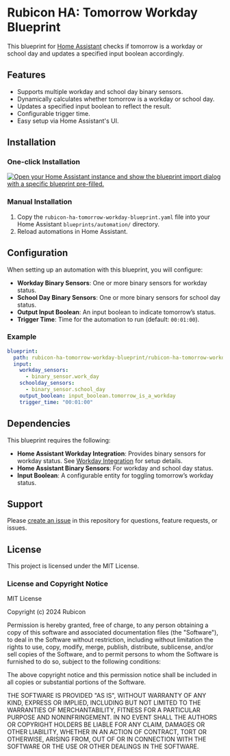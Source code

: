# Rubicon HA: Tomorrow Workday Blueprint

This blueprint for [Home Assistant](https://www.home-assistant.io/) checks if tomorrow is a workday or school day and updates a specified input boolean accordingly.

## Features

- Supports multiple workday and school day binary sensors.
- Dynamically calculates whether tomorrow is a workday or school day.
- Updates a specified input boolean to reflect the result.
- Configurable trigger time.
- Easy setup via Home Assistant's UI.

## Installation

### One-click Installation

[![Open your Home Assistant instance and show the blueprint import dialog with a specific blueprint pre-filled.](https://my.home-assistant.io/badges/blueprint_import.svg)](https://my.home-assistant.io/redirect/blueprint_import/?blueprint_url=https%3A%2F%2Fgithub.com%2Frubicon%2Frubicon-ha-tomorrow-workday-blueprint%2Fblob%2Fmain%2Frubicon-ha-tomorrow-workday-blueprint.yaml)

### Manual Installation

1. Copy the `rubicon-ha-tomorrow-workday-blueprint.yaml` file into your Home Assistant `blueprints/automation/` directory.
2. Reload automations in Home Assistant.

## Configuration

When setting up an automation with this blueprint, you will configure:

- **Workday Binary Sensors**: One or more binary sensors for workday status.
- **School Day Binary Sensors**: One or more binary sensors for school day status.
- **Output Input Boolean**: An input boolean to indicate tomorrow’s status.
- **Trigger Time**: Time for the automation to run (default: `00:01:00`).

### Example

```yaml
blueprint:
  path: rubicon-ha-tomorrow-workday-blueprint/rubicon-ha-tomorrow-workday-blueprint.yaml
  input:
    workday_sensors:
      - binary_sensor.work_day
    schoolday_sensors:
      - binary_sensor.school_day
    output_boolean: input_boolean.tomorrow_is_a_workday
    trigger_time: "00:01:00"
```

## Dependencies

This blueprint requires the following:

- **Home Assistant Workday Integration**: Provides binary sensors for workday status. See [Workday Integration](https://www.home-assistant.io/integrations/workday/) for setup details.
- **Home Assistant Binary Sensors**: For workday and school day status.
- **Input Boolean**: A configurable entity for toggling tomorrow’s workday status.

## Support

Please [create an issue](https://github.com/rubicon/rubicon-ha-tomorrow-workday-blueprint/issues) in this repository for questions, feature requests, or issues.

## License

This project is licensed under the MIT License.

### License and Copyright Notice

MIT License

Copyright (c) 2024 Rubicon

Permission is hereby granted, free of charge, to any person obtaining a copy
of this software and associated documentation files (the "Software"), to deal
in the Software without restriction, including without limitation the rights
to use, copy, modify, merge, publish, distribute, sublicense, and/or sell
copies of the Software, and to permit persons to whom the Software is
furnished to do so, subject to the following conditions:

The above copyright notice and this permission notice shall be included in
all copies or substantial portions of the Software.

THE SOFTWARE IS PROVIDED "AS IS", WITHOUT WARRANTY OF ANY KIND, EXPRESS OR
IMPLIED, INCLUDING BUT NOT LIMITED TO THE WARRANTIES OF MERCHANTABILITY,
FITNESS FOR A PARTICULAR PURPOSE AND NONINFRINGEMENT. IN NO EVENT SHALL THE
AUTHORS OR COPYRIGHT HOLDERS BE LIABLE FOR ANY CLAIM, DAMAGES OR OTHER
LIABILITY, WHETHER IN AN ACTION OF CONTRACT, TORT OR OTHERWISE, ARISING FROM,
OUT OF OR IN CONNECTION WITH THE SOFTWARE OR THE USE OR OTHER DEALINGS IN
THE SOFTWARE.
